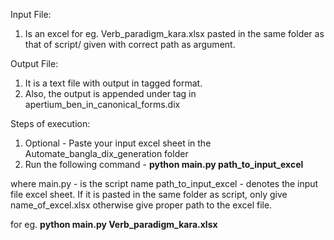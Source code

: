Input File:
1. Is an excel for eg. Verb_paradigm_kara.xlsx pasted in the same folder as that of script/ given with correct path as argument.

Output File:
1. It is a text file with output in tagged format.
2. Also, the output is appended under <pardefs></pardefs> tag in apertium_ben_in_canonical_forms.dix

Steps of execution:
1. Optional - Paste your input excel sheet in the Automate_bangla_dix_generation folder
2. Run the following command -
**python main.py path_to_input_excel**

where main.py - is the script name
path_to_input_excel - denotes the input file excel sheet. If it is pasted in the same folder as script, only give name_of_excel.xlsx otherwise give proper path to the excel file.

for eg. 
**python main.py Verb_paradigm_kara.xlsx**

